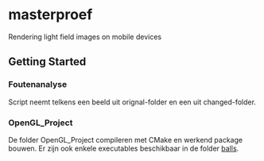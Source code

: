 # masterproef
Rendering light field images on mobile devices

## Getting Started
### Foutenanalyse
Script neemt telkens een beeld uit orignal-folder en een uit changed-folder.

### OpenGL_Project 
De folder OpenGL_Project compileren met CMake en werkend package bouwen. Er zijn ook enkele executables beschikbaar in de folder [balls](https://github.com/kurogga/masterproef/tree/master/OpenGL_Project/balls).

